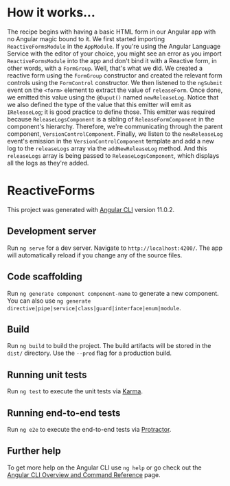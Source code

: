 # How it works...

The recipe begins with having a basic HTML form in our Angular app with no Angular magic bound to it. We first started importing `ReactiveFormsModule`
in the `AppModule`. If you're using the Angular Language Service with the editor of your choice, you might see an error as you import `ReactiveFormsModule` into
the app and don't bind it with a Reactive form, in other words, with a `FormGroup`.
Well, that's what we did. We created a reactive form using the `FormGroup` constructor and created the relevant form controls using the `FormControl` constructor. We then listened to the `ngSubmit` event on the `<form>` element to extract the value of `releaseForm`. Once done, we emitted this value using the `@Ouput()` named `newReleaseLog`. Notice that we also defined the type of the value that this emitter will emit as `IReleaseLog`; it is good practice to define those. This emitter was required because `ReleaseLogsComponent` is a sibling of `ReleaseFormComponent` in the component's hierarchy. Therefore, we're communicating through the parent component, `VersionControlComponent`. Finally, we listen to the `newReleaseLog` event's emission in the `VersionControlComponent` template and add a new log to the `releaseLogs` array via the `addNewReleaseLog` method. And this `releaseLogs` array is being passed to `ReleaseLogsComponent`, which displays all the logs as they're added.

# ReactiveForms

This project was generated with [Angular CLI](https://github.com/angular/angular-cli) version 11.0.2.

## Development server

Run `ng serve` for a dev server. Navigate to `http://localhost:4200/`. The app will automatically reload if you change any of the source files.

## Code scaffolding

Run `ng generate component component-name` to generate a new component. You can also use `ng generate directive|pipe|service|class|guard|interface|enum|module`.

## Build

Run `ng build` to build the project. The build artifacts will be stored in the `dist/` directory. Use the `--prod` flag for a production build.

## Running unit tests

Run `ng test` to execute the unit tests via [Karma](https://karma-runner.github.io).

## Running end-to-end tests

Run `ng e2e` to execute the end-to-end tests via [Protractor](http://www.protractortest.org/).

## Further help

To get more help on the Angular CLI use `ng help` or go check out the [Angular CLI Overview and Command Reference](https://angular.io/cli) page.
